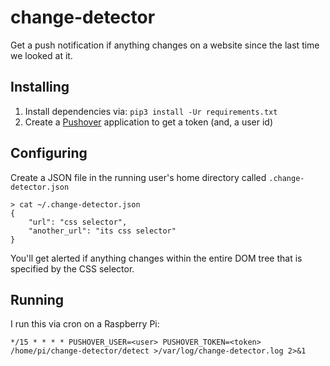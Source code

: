 # change-detector

Get a push notification if anything changes on a website since the last time we looked at it.

## Installing

1. Install dependencies via: `pip3 install -Ur requirements.txt`
1. Create a [Pushover](https://pushover.net) application to get a token (and, a user id)

## Configuring

Create a JSON file in the running user's home directory called `.change-detector.json`

```
> cat ~/.change-detector.json
{
    "url": "css selector",
    "another_url": "its css selector"
}
```

You'll get alerted if anything changes within the entire DOM tree that is specified by the CSS selector.

## Running

I run this via cron on a Raspberry Pi:

```
*/15 * * * * PUSHOVER_USER=<user> PUSHOVER_TOKEN=<token> /home/pi/change-detector/detect >/var/log/change-detector.log 2>&1
```
